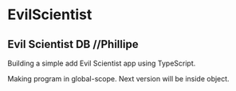 # EvilScientist
## Evil Scientist DB //Phillipe
Building a simple add Evil Scientist app using TypeScript.

Making program in global-scope. Next version will be inside object.